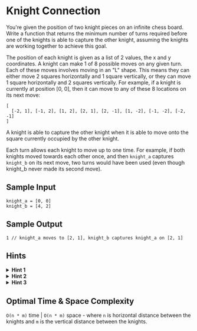 # Knight Connection

You're given the position of two knight pieces on an infinite chess board. Write a function that returns the minimum number of turns required before one of the knights is able to capture the other knight, assuming the knights are working together to achieve this goal.

The position of each knight is given as a list of 2 values, the x and y coordinates. A knight can make 1 of 8 possible moves on any given turn. Each of these moves involves moving in an "L" shape. This means they can either move 2 squares horizontally and 1 square vertically, or they can move 1 square horizontally and 2 squares vertically. For example, if a knight is currently at position [0, 0], then it can move to any of these 8 locations on its next move:

```plaintext
[
  [-2, 1], [-1, 2], [1, 2], [2, 1], [2, -1], [1, -2], [-1, -2], [-2, -1]
]
```

A knight is able to capture the other knight when it is able to move onto the square currently occupied by the other knight.

Each turn allows each knight to move up to one time. For example, if both knights moved towards each other once, and then `knight_a` captures `knight_b` on its next move, two turns would have been used (even though knight_b never made its second move).

## Sample Input

```plaintext
knight_a = [0, 0]
knight_b = [4, 2]
```

## Sample Output

```plaintext
1 // knight_a moves to [2, 1], knight_b captures knight_a on [2, 1]
```

## Hints

<details>
<summary><b>Hint 1</b></summary>

The number of turns needed for two knights to meet on a common square is the same as the number of moves needed for a single knight to reach the other knight divided by two (and rounded up to account for odd numbers of moves).

</details>

<details>
<summary><b>Hint 2</b></summary>

Rather than thinking of this problem in terms of chess, try thinking about it as a graph problem. What are the nodes and what are the edges?

</details>

<details>
<summary><b>Hint 3</b></summary>

As a graph problem, you can consider each square on the board as a node, and each possible knight move as an edge. Then you can find the distance between those nodes using standard graph algorithms, such as Breadth-First-Search (BFS).

</details>

## Optimal Time & Space Complexity

`O(n * m)` time | `O(n * m)` space - where `n` is horizontal distance between the knights and `m` is the vertical distance between the knights.
